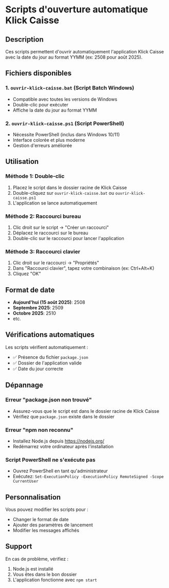 # Scripts d'ouverture automatique Klick Caisse

## Description
Ces scripts permettent d'ouvrir automatiquement l'application Klick Caisse avec la date du jour au format YYMM (ex: 2508 pour août 2025).

## Fichiers disponibles

### 1. `ouvrir-klick-caisse.bat` (Script Batch Windows)
- Compatible avec toutes les versions de Windows
- Double-clic pour exécuter
- Affiche la date du jour au format YYMM

### 2. `ouvrir-klick-caisse.ps1` (Script PowerShell)
- Nécessite PowerShell (inclus dans Windows 10/11)
- Interface colorée et plus moderne
- Gestion d'erreurs améliorée

## Utilisation

### Méthode 1: Double-clic
1. Placez le script dans le dossier racine de Klick Caisse
2. Double-cliquez sur `ouvrir-klick-caisse.bat` ou `ouvrir-klick-caisse.ps1`
3. L'application se lance automatiquement

### Méthode 2: Raccourci bureau
1. Clic droit sur le script → "Créer un raccourci"
2. Déplacez le raccourci sur le bureau
3. Double-clic sur le raccourci pour lancer l'application

### Méthode 3: Raccourci clavier
1. Clic droit sur le raccourci → "Propriétés"
2. Dans "Raccourci clavier", tapez votre combinaison (ex: Ctrl+Alt+K)
3. Cliquez "OK"

## Format de date
- **Aujourd'hui (15 août 2025)**: 2508
- **Septembre 2025**: 2509
- **Octobre 2025**: 2510
- etc.

## Vérifications automatiques
Les scripts vérifient automatiquement :
- ✅ Présence du fichier `package.json`
- ✅ Dossier de l'application valide
- ✅ Date du jour correcte

## Dépannage

### Erreur "package.json non trouvé"
- Assurez-vous que le script est dans le dossier racine de Klick Caisse
- Vérifiez que `package.json` existe dans le dossier

### Erreur "npm non reconnu"
- Installez Node.js depuis https://nodejs.org/
- Redémarrez votre ordinateur après l'installation

### Script PowerShell ne s'exécute pas
- Ouvrez PowerShell en tant qu'administrateur
- Exécutez: `Set-ExecutionPolicy -ExecutionPolicy RemoteSigned -Scope CurrentUser`

## Personnalisation
Vous pouvez modifier les scripts pour :
- Changer le format de date
- Ajouter des paramètres de lancement
- Modifier les messages affichés

## Support
En cas de problème, vérifiez :
1. Node.js est installé
2. Vous êtes dans le bon dossier
3. L'application fonctionne avec `npm start`
